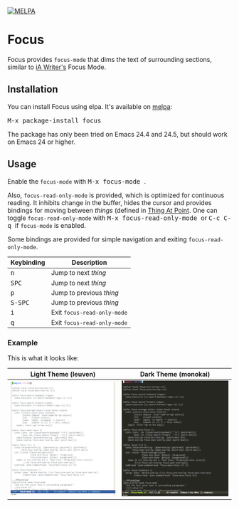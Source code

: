 [![MELPA](http://melpa.org/packages/focus-badge.svg)](http://melpa.org/#/focus)
# Focus

Focus provides `focus-mode` that dims the text of surrounding sections, similar to [iA Writer's](https://ia.net/writer) Focus Mode.

## Installation

You can install Focus using elpa. It's available on [melpa](http://melpa.milkbox.net/):

<kbd> M-x package-install focus </kbd>

The package has only been tried on Emacs 24.4 and 24.5, but should work on Emacs 24 or higher.

## Usage

Enable the `focus-mode` with <kbd> M-x focus-mode </kbd>.

Also, `focus-read-only-mode` is provided, which is optimized for continuous reading. It inhibits change in the buffer, hides the cursor and provides bindings for moving between *things* (defined in [Thing At Point](http://emacswiki.org/emacs/ThingAtPoint). One can toggle `focus-read-only-mode` with <kbd> M-x focus-read-only-mode </kbd> or <kbd> C-c C-q </kbd> if `focus-mode` is enabled.

Some bindings are provided for simple navigation and exiting `focus-read-only-mode`.

Keybinding         | Description
-------------------|----------------------------
<kbd> n </kbd>     | Jump to next *thing*
<kbd> SPC </kbd>   | Jump to next *thing*
<kbd> p </kbd>     | Jump to previous *thing*
<kbd> S-SPC </kbd> | Jump to previous *thing*
<kbd> i </kbd>     | Exit `focus-read-only-mode`
<kbd> q </kbd>     | Exit `focus-read-only-mode`

### Example

This is what it looks like:

Light Theme (leuven)                     |  Dark Theme (monokai)
:---------------------------------------:|:---------------------------------------:
<img src="./demo-light.gif" width="333"> | <img src="./demo-dark.gif" width="333">
